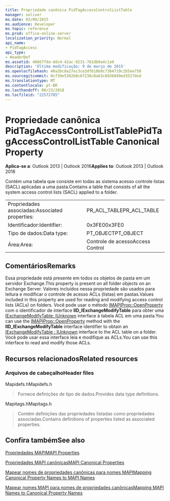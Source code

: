 ```yaml
---
title: Propriedade canônica PidTagAccessControlListTable
manager: soliver
ms.date: 03/09/2015
ms.audience: Developer
ms.topic: reference
ms.prod: office-online-server
localization_priority: Normal
api_name:
- PidTagAccess
api_type:
- HeaderDef
ms.assetid: 48667fda-ddc4-42ac-9231-761db0a4c1a9
description: 'Última modificação: 9 de março de 2015'
ms.openlocfilehash: 40a2bc8a27ec3ce3df610b9c7364719c2b5ee750
ms.sourcegitcommit: 0cf39e5382b8c6f236c8a63c6036849ed3527ded
ms.translationtype: MT
ms.contentlocale: pt-BR
ms.lasthandoff: 08/23/2018
ms.locfileid: "22572785"
---
```

# <a name="pidtagaccesscontrollisttable-canonical-property"></a><span data-ttu-id="0244d-103">Propriedade canônica PidTagAccessControlListTable</span><span class="sxs-lookup"><span data-stu-id="0244d-103">PidTagAccessControlListTable Canonical Property</span></span>

  
  
<span data-ttu-id="0244d-104">**Aplica-se a**: Outlook 2013 | Outlook 2016</span><span class="sxs-lookup"><span data-stu-id="0244d-104">**Applies to**: Outlook 2013 | Outlook 2016</span></span> 
  
<span data-ttu-id="0244d-105">Contém uma tabela que consiste em todas as sistema acesso controle listas (SACL) aplicadas a uma pasta.</span><span class="sxs-lookup"><span data-stu-id="0244d-105">Contains a table that consists of all the system access control lists (SACL) applied to a folder.</span></span>
  
|||
|:-----|:-----|
|<span data-ttu-id="0244d-106">Propriedades associadas:</span><span class="sxs-lookup"><span data-stu-id="0244d-106">Associated properties:</span></span>  <br/> |<span data-ttu-id="0244d-107">PR_ACL_TABLE</span><span class="sxs-lookup"><span data-stu-id="0244d-107">PR_ACL_TABLE</span></span>  <br/> |
|<span data-ttu-id="0244d-108">Identificador:</span><span class="sxs-lookup"><span data-stu-id="0244d-108">Identifier:</span></span>  <br/> |<span data-ttu-id="0244d-109">0x3FE0</span><span class="sxs-lookup"><span data-stu-id="0244d-109">0x3FE0</span></span>  <br/> |
|<span data-ttu-id="0244d-110">Tipo de dados:</span><span class="sxs-lookup"><span data-stu-id="0244d-110">Data type:</span></span>  <br/> |<span data-ttu-id="0244d-111">PT_OBJECT</span><span class="sxs-lookup"><span data-stu-id="0244d-111">PT_OBJECT</span></span>  <br/> |
|<span data-ttu-id="0244d-112">Área:</span><span class="sxs-lookup"><span data-stu-id="0244d-112">Area:</span></span>  <br/> |<span data-ttu-id="0244d-113">Controle de acesso</span><span class="sxs-lookup"><span data-stu-id="0244d-113">Access Control</span></span>  <br/> |
   
## <a name="remarks"></a><span data-ttu-id="0244d-114">Comentários</span><span class="sxs-lookup"><span data-stu-id="0244d-114">Remarks</span></span>

<span data-ttu-id="0244d-115">Essa propriedade está presente em todos os objetos de pasta em um servidor Exchange.</span><span class="sxs-lookup"><span data-stu-id="0244d-115">This property is present on all folder objects on an Exchange Server.</span></span> <span data-ttu-id="0244d-116">Valores incluídos nessa propriedade são usados para leitura e modificar o controle de acesso ACLs (listas) em pastas.</span><span class="sxs-lookup"><span data-stu-id="0244d-116">Values included in this property are used for reading and modifying access control lists (ACLs) on folders.</span></span> <span data-ttu-id="0244d-117">Você pode usar o método [IMAPIProp::OpenProperty](imapiprop-openproperty.md) com o identificador de interface **IID_IExchangeModifyTable** para obter uma [IExchangeModifyTable: IUnknown](iexchangemodifytableiunknown.md) interface à tabela ACL em uma pasta.</span><span class="sxs-lookup"><span data-stu-id="0244d-117">You can use the [IMAPIProp::OpenProperty](imapiprop-openproperty.md) method with the **IID_IExchangeModifyTable** interface identifier to obtain an [IExchangeModifyTable : IUnknown](iexchangemodifytableiunknown.md) interface to the ACL table on a folder.</span></span> <span data-ttu-id="0244d-118">Você pode usar essa interface leia e modifique as ACLs.</span><span class="sxs-lookup"><span data-stu-id="0244d-118">You can use this interface to read and modify those ACLs.</span></span> 
  
## <a name="related-resources"></a><span data-ttu-id="0244d-119">Recursos relacionados</span><span class="sxs-lookup"><span data-stu-id="0244d-119">Related resources</span></span>

### <a name="header-files"></a><span data-ttu-id="0244d-120">Arquivos de cabeçalho</span><span class="sxs-lookup"><span data-stu-id="0244d-120">Header files</span></span>

<span data-ttu-id="0244d-121">Mapidefs.h</span><span class="sxs-lookup"><span data-stu-id="0244d-121">Mapidefs.h</span></span>
  
> <span data-ttu-id="0244d-122">Fornece definições de tipo de dados.</span><span class="sxs-lookup"><span data-stu-id="0244d-122">Provides data type definitions.</span></span>
    
<span data-ttu-id="0244d-123">Mapitags.h</span><span class="sxs-lookup"><span data-stu-id="0244d-123">Mapitags.h</span></span>
  
> <span data-ttu-id="0244d-124">Contém definições das propriedades listadas como propriedades associadas.</span><span class="sxs-lookup"><span data-stu-id="0244d-124">Contains definitions of properties listed as associated properties.</span></span>
    
## <a name="see-also"></a><span data-ttu-id="0244d-125">Confira também</span><span class="sxs-lookup"><span data-stu-id="0244d-125">See also</span></span>



[<span data-ttu-id="0244d-126">Propriedades MAPI</span><span class="sxs-lookup"><span data-stu-id="0244d-126">MAPI Properties</span></span>](mapi-properties.md)
  
[<span data-ttu-id="0244d-127">Propriedades MAPI canônicas</span><span class="sxs-lookup"><span data-stu-id="0244d-127">MAPI Canonical Properties</span></span>](mapi-canonical-properties.md)
  
[<span data-ttu-id="0244d-128">Mapear nomes de propriedades canônicas para nomes MAPI</span><span class="sxs-lookup"><span data-stu-id="0244d-128">Mapping Canonical Property Names to MAPI Names</span></span>](mapping-canonical-property-names-to-mapi-names.md)
  
[<span data-ttu-id="0244d-129">Mapear nomes MAPI para nomes de propriedades canônicas</span><span class="sxs-lookup"><span data-stu-id="0244d-129">Mapping MAPI Names to Canonical Property Names</span></span>](mapping-mapi-names-to-canonical-property-names.md)

